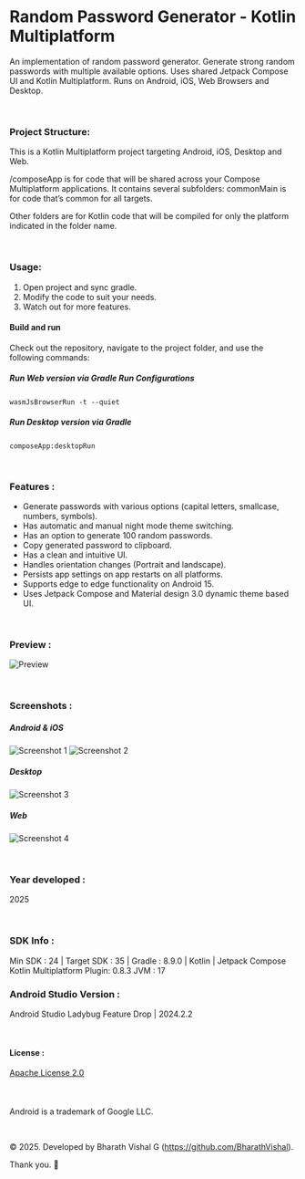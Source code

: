 # Random Password Generator - Kotlin Multiplatform
 An implementation of random password generator. Generate strong random passwords with multiple available options. Uses shared Jetpack Compose UI and Kotlin Multiplatform. Runs on Android, iOS, Web Browsers and Desktop.

&nbsp;
### Project Structure:
This is a Kotlin Multiplatform project targeting Android, iOS, Desktop and Web.

/composeApp is for code that will be shared across your Compose Multiplatform applications. It contains several subfolders:
commonMain is for code that’s common for all targets.

Other folders are for Kotlin code that will be compiled for only the platform indicated in the folder name. 

&nbsp;
### Usage:
1. Open project and sync gradle.
2. Modify the code to suit your needs.
3. Watch out for more features.
&nbsp;
&nbsp;

#### Build and run
Check out the repository, navigate to the project folder, and use the following commands:
&nbsp;

##### Run Web version via Gradle Run Configurations
```wasmJsBrowserRun -t --quiet```
&nbsp;

##### Run Desktop version via Gradle
```composeApp:desktopRun```
&nbsp;

&nbsp;
### Features :
- Generate passwords with various options (capital letters, smallcase, numbers, symbols).
- Has automatic and manual night mode theme switching.
- Has an option to generate 100 random passwords.
- Copy generated password to clipboard.
- Has a clean and intuitive UI.
- Handles orientation changes (Portrait and landscape).
- Persists app settings on app restarts on all platforms.
- Supports edge to edge functionality on Android 15.
- Uses Jetpack Compose and Material design 3.0 dynamic theme based UI. 


&nbsp;
### Preview : 
![Preview](https://github.com/BharathVishal/Coroutine-As-AsyncTask/blob/main/Preview/PreviewGif.gif)


&nbsp;
### Screenshots : 
##### Android & iOS
![Screenshot 1](https://github.com/BharathVishal/Random-Password-Generator-Kotlin-Multiplatform/blob/main/Screenshots/Screenshot_Android.png)
![Screenshot 2](https://github.com/BharathVishal/Random-Password-Generator-Kotlin-Multiplatform/blob/main/Screenshots/Screenshot_iOS.png)
&nbsp;
##### Desktop
![Screenshot 3](https://github.com/BharathVishal/Random-Password-Generator-Kotlin-Multiplatform/blob/main/Screenshots/Screenshot_Desktop.png)
&nbsp;
##### Web
![Screenshot 4](https://github.com/BharathVishal/Random-Password-Generator-Kotlin-Multiplatform/blob/main/Screenshots/Screenshot_Web.png)


&nbsp;
### Year developed : 
2025


&nbsp;

### SDK Info : 
Min SDK : 24  | Target SDK : 35 | Gradle : 8.9.0  | Kotlin | Jetpack Compose
Kotlin Multiplatform Plugin: 0.8.3
JVM : 17
&nbsp;


### Android Studio Version : 
Android Studio Ladybug Feature Drop | 2024.2.2


&nbsp;

#### License : 
[Apache License 2.0](https://github.com/BharathVishal/Coroutine-As-AsyncTask/blob/main/LICENSE)
&nbsp;

&nbsp;
####
Android is a trademark of Google LLC. 

&nbsp;
&nbsp;


© 2025. Developed by Bharath Vishal G (https://github.com/BharathVishal).

Thank you. :slightly_smiling_face:
 
